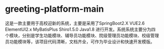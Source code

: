 # greeting-platform-main
这是一款主要用于高校迎新的系统，主要是采用了SpringBoot2.X VUE2.6 ElementUI2.x MyBatisPlus Shiro1.5.0 Java1.8 进行开发。系统系统主要分为四个模块，分别是学生功能模块、辅导员功能模块、院级管理员功能模块、校级管理员功能模块等，该项目代码清晰，文档齐全，可作为毕业设计和快速开发模版。
